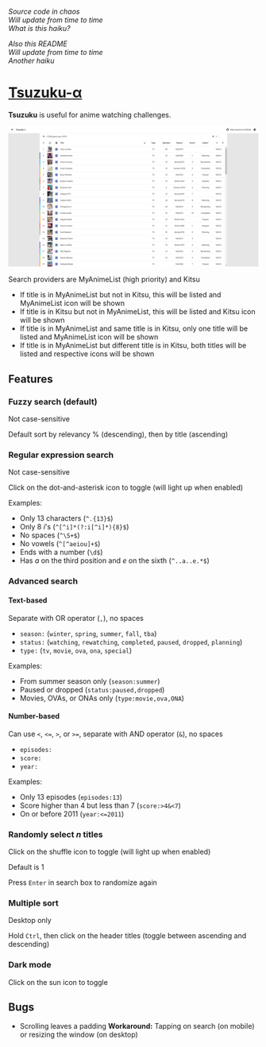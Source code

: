 *Source code in chaos<br>
Will update from time to time<br>
What is this haiku?*

*Also this README<br>
Will update from time to time<br>
Another haiku*

# [Tsuzuku-α](https://kuzutsu.github.io/tsuzuku/)
**Tsuzuku** is useful for anime watching challenges.

![](https://raw.githubusercontent.com/kuzutsu/tsuzuku/master/preview.png)

Search providers are MyAnimeList (high priority) and Kitsu
* If title is in MyAnimeList but not in Kitsu, this will be listed and MyAnimeList icon will be shown
* If title is in Kitsu but not in MyAnimeList, this will be listed and Kitsu icon will be shown
* If title is in MyAnimeList and same title is in Kitsu, only one title will be listed and MyAnimeList icon will be shown
* If title is in MyAnimeList but different title is in Kitsu, both titles will be listed and respective icons will be shown

## Features
### Fuzzy search (default)
Not case-sensitive

Default sort by relevancy % (descending), then by title (ascending)

### Regular expression search
Not case-sensitive

Click on the dot-and-asterisk icon to toggle (will light up when enabled)

Examples:
* Only 13 characters (`^.{13}$`)
* Only 8 *i*'s (`^[^i]*(?:i[^i]*){8}$`)
* No spaces (`^\S+$`)
* No vowels (`^[^aeiou]+$`)
* Ends with a number (`\d$`)
* Has *a* on the third position and *e* on the sixth (`^..a..e.*$`)

### Advanced search
#### Text-based
Separate with OR operator (`,`), no spaces
* `season:` (`winter`, `spring`, `summer`, `fall`, `tba`)
* `status:` (`watching`, `rewatching`, `completed`, `paused`, `dropped`, `planning`)
* `type:` (`tv`, `movie`, `ova`, `ona`, `special`)

Examples:
* From summer season only (`season:summer`)
* Paused or dropped (`status:paused,dropped`)
* Movies, OVAs, or ONAs only (`type:movie,ova,ONA`)

#### Number-based
Can use `<`, `<=`, `>`, or `>=`, separate with AND operator (`&`), no spaces
* `episodes:`
* `score:`
* `year:`

Examples:
* Only 13 episodes (`episodes:13`)
* Score higher than 4 but less than 7 (`score:>4&<7`)
* On or before 2011 (`year:<=2011`)

### Randomly select *n* titles
Click on the shuffle icon to toggle (will light up when enabled)

Default is 1

Press `Enter` in search box to randomize again

### Multiple sort
Desktop only

Hold `Ctrl`, then click on the header titles (toggle between ascending and descending)

### Dark mode
Click on the sun icon to toggle

## Bugs
* Scrolling leaves a padding
**Workaround:** Tapping on search (on mobile) or resizing the window (on desktop)